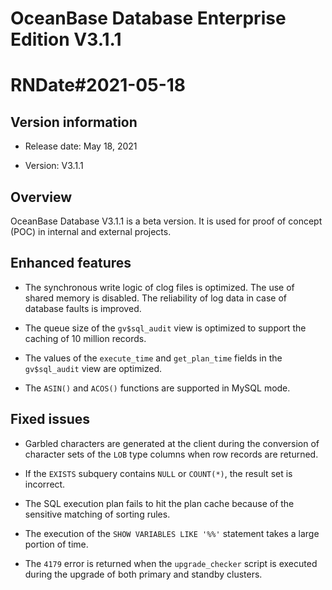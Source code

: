 # OceanBase Database Enterprise Edition V3.1.1

# RNDate#2021-05-18

## Version information


* Release date: May 18, 2021

* Version: V3.1.1

## Overview


OceanBase Database V3.1.1 is a beta version. It is used for proof of concept (POC) in internal and external projects. 

## Enhanced features


* The synchronous write logic of clog files is optimized. The use of shared memory is disabled. The reliability of log data in case of database faults is improved. 

* The queue size of the `gv$sql_audit` view is optimized to support the caching of 10 million records. 

* The values of the `execute_time` and `get_plan_time` fields in the `gv$sql_audit` view are optimized. 

* The `ASIN()` and `ACOS()` functions are supported in MySQL mode. 

## Fixed issues


* Garbled characters are generated at the client during the conversion of character sets of the `LOB` type columns when row records are returned. 

* If the `EXISTS` subquery contains `NULL` or `COUNT(*)`, the result set is incorrect. 

* The SQL execution plan fails to hit the plan cache because of the sensitive matching of sorting rules. 

* The execution of the `SHOW VARIABLES LIKE '%%'` statement takes a large portion of time. 

* The `4179` error is returned when the `upgrade_checker` script is executed during the upgrade of both primary and standby clusters. 
